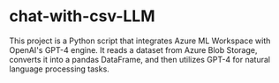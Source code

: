 # chat-with-csv-LLM
This project is a Python script that integrates Azure ML Workspace with OpenAI's GPT-4 engine. It reads a dataset from Azure Blob Storage, converts it into a pandas DataFrame, and then utilizes GPT-4 for natural language processing tasks.
